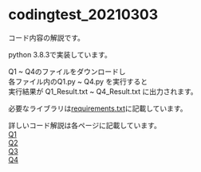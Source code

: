 # codingtest_20210303

コード内容の解説です。  

python 3.8.3で実装しています。  

Q1 ~ Q4のファイルをダウンロードし  
各ファイル内のQ1.py ~ Q4.py を実行すると  
実行結果が Q1_Result.txt ~ Q4_Result.txt に出力されます。  

必要なライブラリは[requirements.txt](https://github.com/emm93892/codingtest_20210303/blob/main/requirements.txt)に記載しています。  

詳しいコード解説は各ページに記載しています。  
[Q1](https://github.com/emm93892/codingtest_20210303/blob/main/readme/Q1.md)  
[Q2](https://github.com/emm93892/codingtest_20210303/blob/main/readme/Q2.md)  
[Q3](https://github.com/emm93892/codingtest_20210303/blob/main/readme/Q3.md)  
[Q4](https://github.com/emm93892/codingtest_20210303/blob/main/readme/Q4.md)  
 
